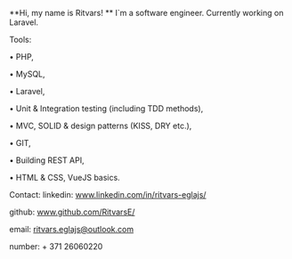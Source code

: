 **Hi, my name is Ritvars! **
I`m a software engineer. 
Currently working on Laravel.

Tools:

• PHP,

• MySQL,

• Laravel,

• Unit & Integration testing (including TDD methods),

• MVC, SOLID & design patterns (KISS, DRY etc.),

• GIT,

• Building REST API,

• HTML & CSS, VueJS basics.

Contact:
linkedin: www.linkedin.com/in/ritvars-eglajs/

github: www.github.com/RitvarsE/

email: ritvars.eglajs@outlook.com

number: + 371 26060220
